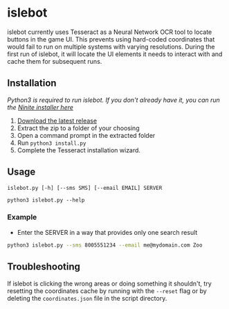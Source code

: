 # islebot
islebot currently uses Tesseract as a Neural Network OCR tool to locate buttons in the game UI. This prevents using hard-coded coordinates that would fail to run on multiple systems with varying resolutions. During the first run of islebot, it will locate the UI elements it needs to interact with and cache them for subsequent runs. 

## Installation
*Python3 is required to run islebot. If you don't already have it, you can run the [Ninite installer here](https://ninite.com/pythonx3/)*
1. [Download the latest release](https://github.com/crocokyle/islebot/releases)
2. Extract the zip to a folder of your choosing
3. Open a command prompt in the extracted folder
4. Run `python3 install.py` 
5. Complete the Tesseract installation wizard.

## Usage

`islebot.py [-h] [--sms SMS] [--email EMAIL] SERVER`


`python3 islebot.py --help`


### Example
- Enter the SERVER in a way that provides only one search result
```bash
python3 islebot.py --sms 8005551234 --email me@mydomain.com Zoo
```

## Troubleshooting

If islebot is clicking the wrong areas or doing something it shouldn't, try resetting the coordinates cache by running with the `--reset` flag or by deleting the `coordinates.json` file in the script directory.
